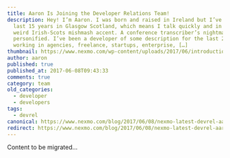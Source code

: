 ```yaml
---
title: Aaron Is Joining the Developer Relations Team!
description: Hey! I’m Aaron. I was born and raised in Ireland but I’ve spent the
  last 15 years in Glasgow Scotland, which means I talk quickly and in some
  weird Irish-Scots mishmash accent. A conference transcriber’s nightmare
  personified. I’ve been a developer of some description for the last 20 years;
  working in agencies, freelance, startups, enterprise, […]
thumbnail: https://www.nexmo.com/wp-content/uploads/2017/06/introduction-header.jpg
author: aaron
published: true
published_at: 2017-06-08T09:43:33
comments: true
category: team
old_categories:
  - developer
  - developers
tags:
  - devrel
canonical: https://www.nexmo.com/blog/2017/06/08/nexmo-latest-devrel-aaron-bassett-dr
redirect: https://www.nexmo.com/blog/2017/06/08/nexmo-latest-devrel-aaron-bassett-dr
---
```

Content to be migrated...